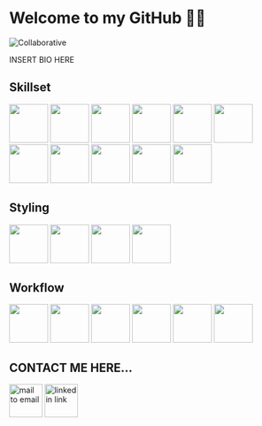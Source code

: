 # Welcome to my GitHub 🪷🐢
![Collaborative](https://github.com/ebmiller510/ebmiller510/assets/120285721/fe8d58d5-0af6-4616-bd30-a475398799d1)

INSERT BIO HERE 

## Skillset
<p display:flex>
  <img src="https://cdn.jsdelivr.net/gh/devicons/devicon/icons/html5/html5-original-wordmark.svg" width=70px height=70px />
  <img src="https://cdn.jsdelivr.net/gh/devicons/devicon/icons/javascript/javascript-original.svg" width=70px height=70px />
  <img src="https://cdn.jsdelivr.net/gh/devicons/devicon/icons/react/react-original.svg" width=70px height=70px/>
  <img src="https://cdn.jsdelivr.net/gh/devicons/devicon/icons/amazonwebservices/amazonwebservices-plain-wordmark.svg" width=70px height=70px/>
  <img src="https://cdn.jsdelivr.net/gh/devicons/devicon/icons/django/django-plain-wordmark.svg" width=70px height=70px />
  <img src="https://cdn.jsdelivr.net/gh/devicons/devicon/icons/nodejs/nodejs-original-wordmark.svg" width=70px height=70px />
  <img src="https://cdn.jsdelivr.net/gh/devicons/devicon/icons/jquery/jquery-plain-wordmark.svg" width=70px height=70px />
  <img src="https://cdn.jsdelivr.net/gh/devicons/devicon/icons/mongodb/mongodb-original-wordmark.svg" width=70px height=70px/>
  <img src="https://cdn.jsdelivr.net/gh/devicons/devicon/icons/postgresql/postgresql-plain-wordmark.svg" width=70px height=70px />
  <img src="https://cdn.jsdelivr.net/gh/devicons/devicon/icons/python/python-original.svg" width=70px height=70px/>
  <img src="https://cdn.jsdelivr.net/gh/devicons/devicon/icons/wordpress/wordpress-plain.svg" width=70px height=70px/>
  
</p>

## Styling
<p display:flex>
  <img src="https://cdn.jsdelivr.net/gh/devicons/devicon/icons/canva/canva-original.svg" width=70px height=70px />
  <img src="https://cdn.jsdelivr.net/gh/devicons/devicon/icons/bootstrap/bootstrap-original.svg" width=70px height=70px/>
  <img src="https://cdn.jsdelivr.net/gh/devicons/devicon/icons/sass/sass-original.svg" width=70px height=70px />
  <img src="https://cdn.jsdelivr.net/gh/devicons/devicon/icons/tailwindcss/tailwindcss-plain.svg" width=70px height=70px />
          
</p>
 
## Workflow
<p display:flex>
  <img src="https://cdn.jsdelivr.net/gh/devicons/devicon/icons/figma/figma-original.svg" width=70px height=70px />
  <img src="https://cdn.jsdelivr.net/gh/devicons/devicon/icons/git/git-plain-wordmark.svg" width=70px height=70px />
  <img src="https://cdn.jsdelivr.net/gh/devicons/devicon/icons/github/github-original-wordmark.svg" width=70px height=70px />
  <img src="https://cdn.jsdelivr.net/gh/devicons/devicon/icons/npm/npm-original-wordmark.svg"  width=70px height=70px/>
  <img src="https://cdn.jsdelivr.net/gh/devicons/devicon/icons/trello/trello-plain-wordmark.svg"  width=70px height=70px/>
  <img src="https://cdn.jsdelivr.net/gh/devicons/devicon/icons/vscode/vscode-original.svg" width=70px height=70px />

</p>
    

## CONTACT ME HERE...
<a href="mailto:bokchoy.miller@gmail.com"><img src="https://img.icons8.com/color/96/000000/gmail.png" alt="mail to email" width=60px height=60px /></a>
<a href="www.linkedin.com/in/emily-belle-miller"><img src="https://img.icons8.com/color/96/000000/linkedin.png" alt="linkedin link" width=60px height=60px /></a>


<!--
- 🔭 I’m currently working on ...
- 🌱 I’m currently learning ...
- 👯 I’m looking to collaborate on ...
- 🤔 I’m looking for help with ...
- 💬 Ask me about ...
- 📫 How to reach me: ...
- 😄 Pronouns: ...
- ⚡ Fun fact: ...
-->
